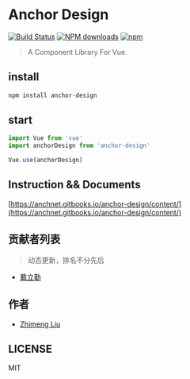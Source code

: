 # Anchor Design

[![Build Status](https://travis-ci.org/51idc/anchor-ui.svg?branch=master)](https://travis-ci.org/51idc/anchor-ui)
[![NPM downloads](https://img.shields.io/npm/dt/anchor-design.svg)](https://www.npmjs.com/package/anchor-design)
[![npm](https://img.shields.io/npm/v/npm.svg)](https://www.npmjs.com/package/anchor-design)

> A Component Library For Vue.

## install

```bash
npm install anchor-design
```

## start

```javascript
import Vue from 'vue'
import anchorDesign from 'anchor-design'

Vue.use(anchorDesign)
```

## Instruction && Documents

[https://anchnet.gitbooks.io/anchor-design/content/](https://anchnet.gitbooks.io/anchor-design/content/)

## 贡献者列表

> 动态更新，排名不分先后

* [戴立勤](https://github.com/xiaoda)

## 作者

* [Zhimeng Liu](https://github.com/liuzmeng)

## LICENSE

MIT